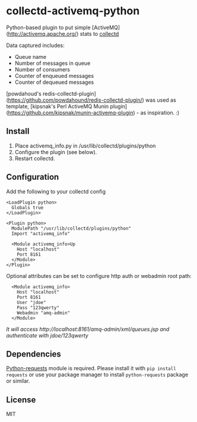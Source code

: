 collectd-activemq-python
========================

Python-based plugin to put simple [ActiveMQ] (http://activemq.apache.org/) stats to [collectd](http://collectd.org)

Data captured includes:

 * Queue name
 * Number of messages in queue
 * Number of consumers
 * Counter of enqueued messages
 * Counter of dequeued messages

[powdahoud's redis-collectd-plugin] (https://github.com/powdahound/redis-collectd-plugin/) was used as template,
[kipsnak's Perl ActiveMQ Munin plugin] (https://github.com/kipsnak/munin-activemq-plugin) - as inspiration. :)

Install
-------
 1. Place activemq_info.py in /usr/lib/collectd/plugins/python
 2. Configure the plugin (see below).
 3. Restart collectd.

Configuration
-------------
Add the following to your collectd config

    <LoadPlugin python>
      Globals true
    </LoadPlugin>

    <Plugin python>
      ModulePath "/usr/lib/collectd/plugins/python"
      Import "activemq_info"

      <Module activemq_info>Up
        Host "localhost"
        Port 8161
      </Module>
    </Plugin>

Optional attributes can be set to configure http auth or webadmin root path:

      <Module activemq_info>
        Host "localhost"
        Port 8161
        User "jdoe"
        Pass "123qwerty"
        Webadmin "amq-admin"
      </Module>
_It will access http://localhost:8161/amq-admin/xml/queues.jsp and authenticate with jdoe/123qwerty_

Dependencies
------------
[Python-requests](http://www.python-requests.org/en/latest/) module is required. Please install it with `pip install requests` or use your package manager to install `python-requests` package or similar.

License
-------
MIT
